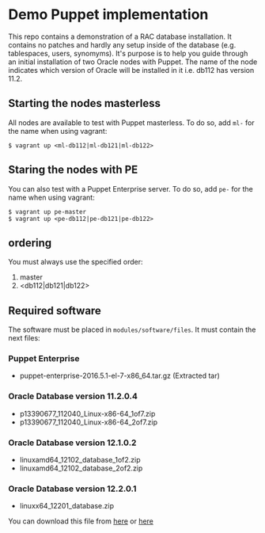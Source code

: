 # Demo Puppet implementation

This repo contains a demonstration of a RAC database installation. It contains no patches and hardly any setup inside of the database (e.g. tablespaces, users, synomyms). It's purpose is to help you guide through an initial installation of two Oracle nodes with Puppet.
The name of the node indicates which version of Oracle will be installed in it i.e. db112 has version 11.2.

## Starting the nodes masterless

All nodes are available to test with Puppet masterless. To do so, add `ml-` for the name when using vagrant:

```
$ vagrant up <ml-db112|ml-db121|ml-db122>
```

## Staring the nodes with PE

You can also test with a Puppet Enterprise server. To do so, add `pe-` for the name when using vagrant:

```
$ vagrant up pe-master
$ vagrant up <pe-db112|pe-db121|pe-db122>
```

## ordering

You must always use the specified order:

1. master
2. <db112|db121|db122>

## Required software

The software must be placed in `modules/software/files`. It must contain the next files:

### Puppet Enterprise
- puppet-enterprise-2016.5.1-el-7-x86_64.tar.gz (Extracted tar)


### Oracle Database version 11.2.0.4
- p13390677_112040_Linux-x86-64_1of7.zip
- p13390677_112040_Linux-x86-64_2of7.zip
### Oracle Database version 12.1.0.2
- linuxamd64_12102_database_1of2.zip
- linuxamd64_12102_database_2of2.zip
### Oracle Database version 12.2.0.1
- linuxx64_12201_database.zip

You can download this file from
[here](http://support.oracle.com)
or
[here](http://www.oracle.com/technetwork/database/enterprise-edition/downloads/oracle12c-linux-12201-3608234.html)
